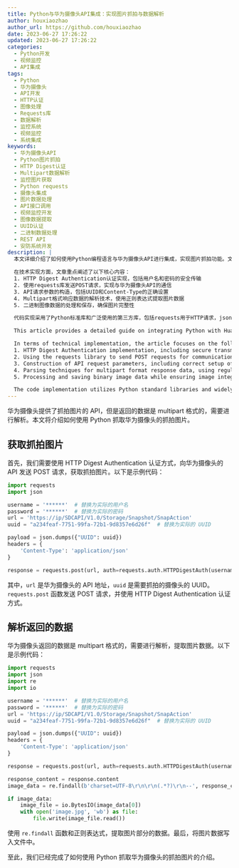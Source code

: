 ```yaml
---
title: Python与华为摄像头API集成：实现图片抓拍与数据解析
author: houxiaozhao
author_url: https://github.com/houxiaozhao
date: 2023-06-27 17:26:22
updated: 2023-06-27 17:26:22
categories:
  - Python开发
  - 视频监控
  - API集成
tags:
  - Python
  - 华为摄像头
  - API开发
  - HTTP认证
  - 图像处理
  - Requests库
  - 数据解析
  - 监控系统
  - 视频监控
  - 系统集成
keywords:
  - 华为摄像头API
  - Python图片抓拍
  - HTTP Digest认证
  - Multipart数据解析
  - 监控图片获取
  - Python requests
  - 摄像头集成
  - 图片数据处理
  - API接口调用
  - 视频监控开发
  - 图像数据提取
  - UUID认证
  - 二进制数据处理
  - REST API
  - 安防系统开发
description: |
  本文详细介绍了如何使用Python编程语言与华为摄像头API进行集成，实现图片抓拍功能。文章深入讲解了完整的开发流程，包括API认证、请求发送、数据解析等关键环节。

  在技术实现方面，文章重点阐述了以下核心内容：
  1. HTTP Digest Authentication认证实现，包括用户名和密码的安全传输
  2. 使用requests库发送POST请求，实现与华为摄像头API的通信
  3. API请求参数的构造，包括UUID和Content-Type的正确设置
  4. Multipart格式响应数据的解析技术，使用正则表达式提取图片数据
  5. 二进制图像数据的处理和保存，确保图片完整性

  代码实现采用了Python标准库和广泛使用的第三方库，包括requests用于HTTP请求，json处理请求数据，re进行正则匹配，以及io处理二进制数据。文章提供了完整的代码示例，展示了从认证请求到图片保存的整个流程，帮助开发者快速实现华为摄像头的图片抓拍功能。

  This article provides a detailed guide on integrating Python with Huawei camera APIs to implement snapshot functionality. The article thoroughly explains the complete development process, including API authentication, request sending, and data parsing.

  In terms of technical implementation, the article focuses on the following core aspects:
  1. HTTP Digest Authentication implementation, including secure transmission of username and password
  2. Using the requests library to send POST requests for communication with Huawei camera APIs
  3. Construction of API request parameters, including correct setup of UUID and Content-Type
  4. Parsing techniques for multipart format response data, using regular expressions to extract image data
  5. Processing and saving binary image data while ensuring image integrity

  The code implementation utilizes Python standard libraries and widely-used third-party libraries, including requests for HTTP requests, json for request data processing, re for regular expression matching, and io for binary data handling. The article provides complete code examples demonstrating the entire process from authentication requests to image saving, helping developers quickly implement Huawei camera snapshot functionality.
---
```


华为摄像头提供了抓拍图片的 API，但是返回的数据是 multipart 格式的，需要进行解析。本文将介绍如何使用 Python 抓取华为摄像头的抓拍图片。

## 获取抓拍图片

首先，我们需要使用 HTTP Digest Authentication 认证方式，向华为摄像头的 API 发送 POST 请求，获取抓拍图片。以下是示例代码：

```python
import requests
import json

username = '******'  # 替换为实际的用户名
password = '******'  # 替换为实际的密码
url = 'https://ip/SDCAPI/V1.0/Storage/Snapshot/SnapAction'
uuid = "a234feaf-7751-99fa-72b1-9d8357e6d26f"  # 替换为实际的 UUID

payload = json.dumps({"UUID": uuid})
headers = {
    'Content-Type': 'application/json'
}

response = requests.post(url, auth=requests.auth.HTTPDigestAuth(username, password), headers=headers, data=payload, verify=False)
```

其中，`url` 是华为摄像头的 API 地址，`uuid` 是需要抓拍的摄像头的 UUID。`requests.post` 函数发送 POST 请求，并使用 HTTP Digest Authentication 认证方式。

## 解析返回的数据

华为摄像头返回的数据是 multipart 格式的，需要进行解析，提取图片数据。以下是示例代码：

```python
import requests
import json
import re
import io

username = '******'  # 替换为实际的用户名
password = '******'  # 替换为实际的密码
url = 'https://ip/SDCAPI/V1.0/Storage/Snapshot/SnapAction'
uuid = "a234feaf-7751-99fa-72b1-9d8357e6d26f"  # 替换为实际的 UUID

payload = json.dumps({"UUID": uuid})
headers = {
    'Content-Type': 'application/json'
}

response = requests.post(url, auth=requests.auth.HTTPDigestAuth(username, password), headers=headers, data=payload, verify=False)

response_content = response.content
image_data = re.findall(b'charset=UTF-8\r\n\r\n(.*?)\r\n--', response_content, re.DOTALL)

if image_data:
    image_file = io.BytesIO(image_data[0])
    with open('image.jpg', 'wb') as file:
        file.write(image_file.read())
```

使用 `re.findall` 函数和正则表达式，提取图片部分的数据。最后，将图片数据写入文件中。

至此，我们已经完成了如何使用 Python 抓取华为摄像头的抓拍图片的介绍。

